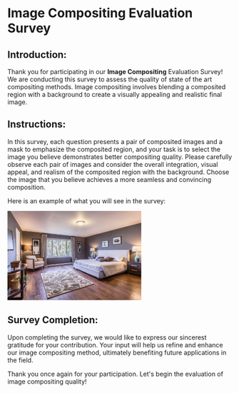 # Image Compositing Evaluation Survey

## Introduction:
Thank you for participating in our **Image Compositing** Evaluation Survey! We are conducting this survey to assess the quality of state of the art compositing methods. Image compositing involves blending a composited region with a background to create a visually appealing and realistic final image.

## Instructions:
In this survey, each question presents a pair of composited images and a mask to emphasize the composited region, and your task is to select the image you believe demonstrates better compositing quality. Please carefully observe each pair of images and consider the overall integration, visual appeal, and realism of the composited region with the background. Choose the image that you believe achieves a more seamless and convincing composition.

Here is an example of what you will see in the survey: 

<img src="./survey_example.jpg" alt="Example" style="width: 300px; height: 200px;">

## Survey Completion:
Upon completing the survey, we would like to express our sincerest gratitude for your contribution. Your input will help us refine and enhance our image compositing method, ultimately benefiting future applications in the field.

Thank you once again for your participation. Let's begin the evaluation of image compositing quality!

<html>
<head>
    <title>Image Compositing Survey</title>
    <style>
    .my-button {
      display: inline-block;
      padding: 10px 20px;
      font-size: 16px;
      text-align: center;
      text-decoration: none;
      background-color: #4CAF50;
      color: #fff;
      border-radius: 4px;
      transition: background-color 0.3s;
    }
    
    .my-button:hover {
      background-color: #45a049;
    }
    </style>
    <script>
        function redirectRandomLink() {
            // Specify the list of links
            var links = [
                "https://www.example1.com",
                "https://www.example2.com",
                "https://www.example3.com",
                "https://www.example4.com",
                "https://www.example5.com"
            ];

            // Generate a random index within the range of available links
            var randomIndex = Math.floor(Math.random() * links.length);

            // Redirect the user to the randomly selected link
            window.location.href = links[randomIndex];
        }
    </script>
</head>
<body>
    <a class="my-button" onclick="redirectRandomLink()">Click Here to Start the Survey</a>
</body>
</html>

